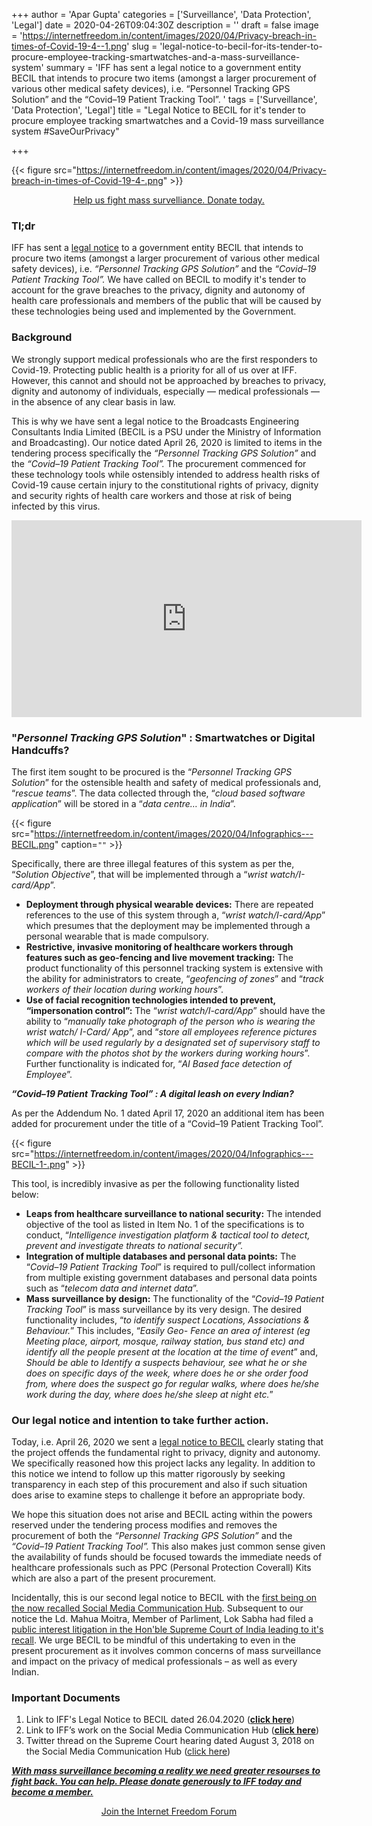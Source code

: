 +++
author = 'Apar Gupta'
categories = ['Surveillance', 'Data Protection', 'Legal']
date = 2020-04-26T09:04:30Z
description = ''
draft = false
image = 'https://internetfreedom.in/content/images/2020/04/Privacy-breach-in-times-of-Covid-19-4--1.png'
slug = 'legal-notice-to-becil-for-its-tender-to-procure-employee-tracking-smartwatches-and-a-mass-surveillance-system'
summary = 'IFF has sent a legal notice to a government entity BECIL that intends to procure two items (amongst a larger procurement of various other medical safety devices), i.e.  “Personnel Tracking GPS Solution” and the “Covid–19 Patient Tracking Tool”. '
tags = ['Surveillance', 'Data Protection', 'Legal']
title = "Legal Notice to BECIL for it's tender to procure employee tracking smartwatches and a Covid-19 mass surveillance system #SaveOurPrivacy"

+++


{{< figure src="https://internetfreedom.in/content/images/2020/04/Privacy-breach-in-times-of-Covid-19-4-.png" >}}

<div style="text-align:center;">
    <a href="https://internetfreedom.in/donate/" class="button">Help us fight mass survelliance. Donate today.</a>
</div>

### Tl;dr

IFF has sent a [legal notice](https://drive.google.com/file/d/1GbWcIYqP7fI6kzatt44TiQOJiuHbqrqx/view?usp=sharing) to a government entity BECIL that intends to procure two items (amongst a larger procurement of various other medical safety devices), i.e. _“Personnel Tracking GPS Solution”_ and the _“Covid–19 Patient Tracking Tool”._ We have called on BECIL to modify it's tender to account for the grave breaches to the privacy, dignity and autonomy of health care professionals and members of the public that will be caused by these technologies being used and implemented by the Government.

### Background

We strongly support medical professionals who are the first responders to Covid-19. Protecting public health is a priority for all of us over at IFF. However, this cannot and should not be approached by breaches to privacy, dignity and autonomy of individuals, especially — medical professionals —  in the absence of any clear basis in law.

This is why we have sent a legal notice to the Broadcasts Engineering Consultants India Limited (BECIL is a PSU under the Ministry of Information and Broadcasting). Our notice dated April 26, 2020 is limited to items in the tendering process specifically the _“Personnel Tracking GPS Solution”_ and the _“Covid–19 Patient Tracking Tool”._ The procurement commenced for these technology tools while ostensibly intended to address health risks of Covid-19 cause certain injury to the constitutional rights of privacy, dignity and security rights of health care workers and those at risk of being infected by this virus.



<iframe width="560" height="315" src="https://www.youtube.com/embed/FbmcBkeoiLc" frameborder="0" allow="accelerometer; autoplay; encrypted-media; gyroscope; picture-in-picture" allowfullscreen></iframe>



### "_Personnel Tracking GPS Solution_" : Smartwatches or Digital Handcuffs?

The first item sought to be procured is the “_Personnel Tracking GPS Solution_” for the ostensible health and safety of medical professionals and, “_rescue teams_”. The data collected through the, “_cloud based software application_” will be stored in a “_data centre… in India_”.

{{< figure src="https://internetfreedom.in/content/images/2020/04/Infographics---BECIL.png" caption=`""` >}}

Specifically, there are three illegal features of this system as per the, “_Solution Objective_”, that will be implemented through a “_wrist watch/I-card/App_”.

* **Deployment through physical wearable devices:** There are repeated references to the use of this system through a, “_wrist watch/I-card/App_” which presumes that the deployment may be implemented through a personal wearable that is made compulsory.
* **Restrictive, invasive monitoring of healthcare workers through features such as geo-fencing and live movement tracking:** The product functionality of this personnel tracking system is extensive with the ability for administrators to create, “_geofencing of zones_” and “_track workers of their location during working hours_”.
* ******Use of facial recognition technologies intended to prevent, “impersonation control”:****** The “_wrist watch/I-card/App_” should have the ability to “_manually take photograph of the person who is wearing the wrist watch/ I-Card/ App_”, and “_store all employees reference pictures which will be used regularly by a designated set of supervisory staff to compare with the photos shot by the workers during working hours_”. Further functionality is indicated for, “_AI Based face detection of Employee_”.

_**“Covid–19 Patient Tracking Tool” : A digital leash on every Indian?**_

As per the Addendum No. 1 dated April 17, 2020 an additional item has been added for procurement under the title of a “Covid–19 Patient Tracking Tool”.

{{< figure src="https://internetfreedom.in/content/images/2020/04/Infographics---BECIL-1-.png" >}}

This tool, is incredibly invasive as per the following functionality listed below:

* **Leaps from healthcare surveillance to national security:** The intended objective of the tool as listed in Item No. 1 of the specifications is to conduct, “_Intelligence investigation platform & tactical tool to detect, prevent and investigate threats to national security”._
* **Integration of multiple databases and personal data points:** The “_Covid–19 Patient Tracking Tool_” is required to pull/collect information from multiple existing government databases and personal data points such as “_telecom data and internet data_”.
* **Mass surveillance by design:** The functionality of the “_Covid–19 Patient Tracking Tool_” is mass surveillance by its very design. The desired functionality includes, “_to identify suspect Locations, Associations & Behaviour._” This includes, “_Easily Geo- Fence an area of interest (eg Meeting place, airport, mosque, railway station, bus stand etc) and identify all the people present at the location at the time of event_” and, _Should be able to Identify a suspects behaviour, see what he or she does on specific days of the week, where does he or she order food from, where does the suspect go for regular walks, where does he/she work during the day, where does he/she sleep at night etc._”

### Our legal notice and intention to take further action.

Today, i.e. April 26, 2020 we sent a [legal notice to BECIL](https://drive.google.com/file/d/1GbWcIYqP7fI6kzatt44TiQOJiuHbqrqx/view?usp=sharing) clearly stating that the project offends the fundamental right to privacy, dignity and autonomy. We specifically reasoned how this project lacks any legality. In addition to this notice we intend to follow up this matter rigorously by seeking transparency in each step of this procurement and also if such situation does arise to examine steps to challenge it before an appropriate body.

We hope this situation does not arise and BECIL acting within the powers reserved under the tendering process modifies and removes the procurement of both the _“Personnel Tracking GPS Solution”_ and the _“Covid–19 Patient Tracking Tool”._ This also makes just common sense given the availability of funds should be focused towards the immediate needs of healthcare professionals such as PPC (Personal Protection Coverall) Kits which are also a part of the present procurement.

Incidentally, this is our second legal notice to BECIL with the [first being on the now recalled Social Media Communication Hub](https://internetfreedom.in/notice-on-the-social-media-communication-hub-saveourprivacy/). Subsequent to our notice the Ld. Mahua Moitra, Member of Parliment, Lok Sabha had filed a [public interest litigation in the Hon'ble Supreme Court of India leading to it's recall](https://twitter.com/internetfreedom/status/1025265141087129601). We urge BECIL to be mindful of this undertaking to even in the present procurement as it involves common concerns of mass surveillance and impact on the privacy of medical professionals – as well as every Indian.

### Important Documents

1. Link to IFF's Legal Notice to BECIL dated 26.04.2020 (**[click here](https://drive.google.com/file/d/1GbWcIYqP7fI6kzatt44TiQOJiuHbqrqx/view?usp=sharing)**)
2. Link to IFF’s work on the Social Media Communication Hub  (**[click here](https://internetfreedom.in/notice-on-the-social-media-communication-hub-saveourprivacy/)**)
3. Twitter thread on the Supreme Court hearing dated August 3, 2018 on the Social Media Communication Hub ([click here](https://twitter.com/internetfreedom/status/1025265141087129601))

[**_With mass surveillance becoming a reality we need greater resourses to fight back. You can help. Please donate generously to IFF today and become a member._**](https://internetfreedom.in/donate/)



<div style="text-align:center;">
    <a href="https://forum.internetfreedom.in/" class="button">Join the Internet Freedom Forum</a>
</div>











